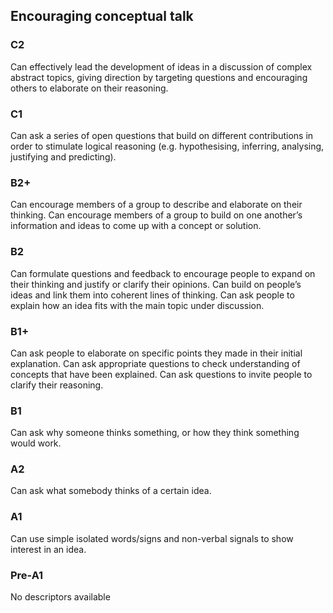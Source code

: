 ## Encouraging conceptual talk
### C2
Can effectively lead the development of ideas in a discussion of complex abstract topics, giving direction by targeting questions and encouraging others to elaborate on their reasoning.
### C1
Can ask a series of open questions that build on different contributions in order to stimulate logical reasoning (e.g. hypothesising, inferring, analysing, justifying and predicting).
### B2+
Can encourage members of a group to describe and elaborate on their thinking.
Can encourage members of a group to build on one another’s information and ideas to come up with a concept or solution.
### B2
Can formulate questions and feedback to encourage people to expand on their thinking and justify or clarify their opinions.
Can build on people’s ideas and link them into coherent lines of thinking.
Can ask people to explain how an idea fits with the main topic under discussion.
### B1+
Can ask people to elaborate on specific points they made in their initial explanation.
Can ask appropriate questions to check understanding of concepts that have been explained.
Can ask questions to invite people to clarify their reasoning.
### B1
Can ask why someone thinks something, or how they think something would work.
### A2
Can ask what somebody thinks of a certain idea.
### A1
Can use simple isolated words/signs and non-verbal signals to show interest in an idea.
### Pre-A1
No descriptors available